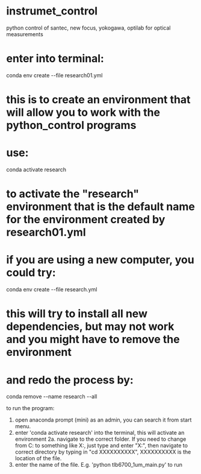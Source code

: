 # instrumet_control
python control of santec, new focus, yokogawa, optilab for optical measurements

# enter into terminal:
conda env create --file research01.yml

# this is to create an environment that will allow you to work with the python_control programs

# use:
conda activate research

# to activate the "research" environment that is the default name for the environment created by research01.yml

# if you are using a new computer, you could try:
conda env create --file research.yml

# this will try to install all new dependencies, but may not work and you might have to remove the environment
# and redo the process by:
conda remove --name research --all

to run the program:

1. open anaconda prompt (mini) as an admin, you can search it from start menu.
2. enter 'conda activate research' into the terminal, this will activate an environment
2a. navigate to the correct folder.  If you need to change from C: to something like X:, 
	just type and enter "X:", then navigate to correct directory by typing in "cd XXXXXXXXXX",
	XXXXXXXXXX is the location of the file.
3. enter the name of the file.  E.g. 'python tlb6700_1um_main.py' to run
